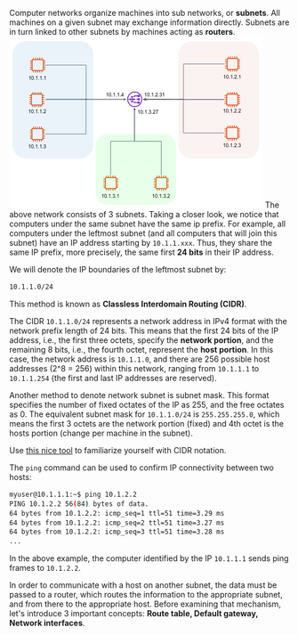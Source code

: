 Computer networks organize machines into sub networks, or **subnets**. All machines on a given subnet may exchange information directly. Subnets are in turn linked to other subnets by machines acting as **routers**.
![alt text](./image4.png)
The above network consists of 3 subnets. Taking a closer look, we notice that computers under the same subnet have the same ip prefix. For example, all computers under the leftmost subnet (and all computers that will join this subnet) have an IP address starting by `10.1.1.xxx`. Thus, they share the same IP prefix, more precisely, the same first **24 bits** in their IP address.

We will denote the IP boundaries of the leftmost subnet by:
```bash
10.1.1.0/24
```
This method is known as **Classless Interdomain Routing (CIDR)**.

The CIDR `10.1.1.0/24` represents a network address in IPv4 format with the network prefix length of 24 bits. This means that the first 24 bits of the IP address, i.e., the first three octets, specify the **network portion**, and the remaining 8 bits, i.e., the fourth octet, represent the **host portion**. In this case, the network address is `10.1.1.0`, and there are 256 possible host addresses (2^8 = 256) within this network, ranging from `10.1.1.1` to `10.1.1.254` (the first and last IP addresses are reserved).

Another method to denote network subnet is subnet mask. This format specifies the number of fixed octates of the IP as 255, and the free octates as 0. The equivalent subnet mask for `10.1.1.0/24` is `255.255.255.0`,  which means the first 3 octets are the network portion (fixed) and 4th octet is the hosts portion (change per machine in the subnet).

Use [this nice tool](https://cidr.xyz/) to familiarize yourself with CIDR notation.

The `ping` command can be used to confirm IP connectivity between two hosts:
```bash
myuser@10.1.1.1:~$ ping 10.1.2.2
PING 10.1.2.2 56(84) bytes of data.
64 bytes from 10.1.2.2: icmp_seq=1 ttl=51 time=3.29 ms
64 bytes from 10.1.2.2: icmp_seq=2 ttl=51 time=3.27 ms
64 bytes from 10.1.2.2: icmp_seq=3 ttl=51 time=3.28 ms
...
```
In the above example, the computer identified by the IP `10.1.1.1` sends ping frames to `10.1.2.2`.

In order to communicate with a host on another subnet, the data must be passed to a router, which routes the information to the appropriate subnet, and from there to the appropriate host. Before examining that mechanism, let's introduce 3 important concepts: **Route table, Default gateway, Network interfaces**.